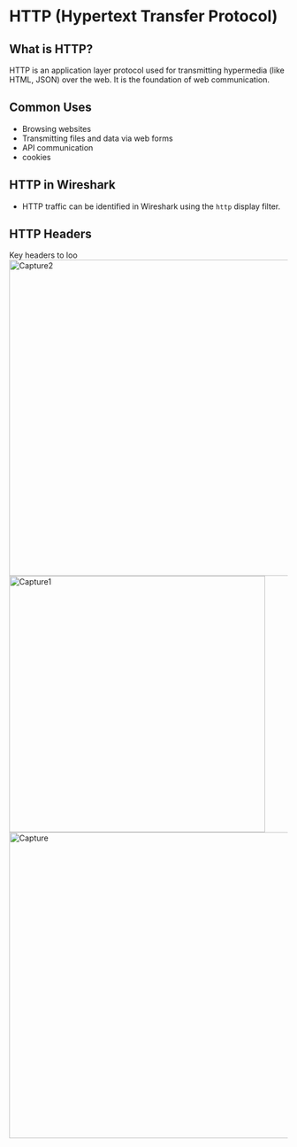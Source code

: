 # HTTP (Hypertext Transfer Protocol)

## What is HTTP?
HTTP is an application layer protocol used for transmitting hypermedia (like HTML, JSON) over the web. It is the foundation of web communication.

## Common Uses
- Browsing websites
- Transmitting files and data via web forms
- API communication
- cookies

## HTTP in Wireshark
- HTTP traffic can be identified in Wireshark using the `http` display filter.

## HTTP Headers
Key headers to loo
<img width="571" alt="Capture2" src="https://github.com/user-attachments/assets/d056bb54-5e9e-4081-96b7-a56acd4fcc7c">
<img width="463" alt="Capture1" src="https://github.com/user-attachments/assets/e6513346-71ca-4dd6-9279-89be446082d5">
<img width="553" alt="Capture" src="https://github.com/user-attachments/assets/beaae29d-a350-4302-8015-a35ac895cf62">

